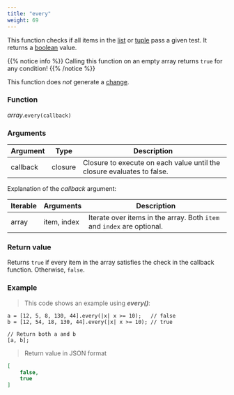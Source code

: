 ```yaml
---
title: "every"
weight: 69
---
```


This function checks if all items in the  [list](..) or [tuple](../../tuple) pass a given test. It returns a [boolean](../../bool) value.

{{% notice info %}}
Calling this function on an empty array returns `true` for any condition!
{{% /notice %}}

This function does *not* generate a [change](../../../overview/changes).

### Function

*array*.`every(callback)`

### Arguments

Argument | Type | Description
-------- | ---- | -----------
callback | closure | Closure to execute on each value until the closure evaluates to false.

Explanation of the *callback* argument:

Iterable | Arguments   | Description
-------- | ----------- | -----------
array    | item, index | Iterate over items in the array. Both `item` and `index` are optional.

### Return value

Returns `true` if every item in the array satisfies the check in the callback function. Otherwise, `false`.

### Example

> This code shows an example using ***every()***:

```thingsdb,json_response
a = [12, 5, 8, 130, 44].every(|x| x >= 10);   // false
b = [12, 54, 18, 130, 44].every(|x| x >= 10); // true

// Return both a and b
[a, b];
```

> Return value in JSON format

```json
[
    false,
    true
]
```
